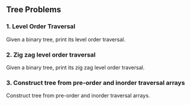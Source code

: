 ## Tree Problems

### 1. Level Order Traversal
Given a binary tree, print its level order traversal.

### 2. Zig zag level order traversal
Given a binary tree, print its zig zag level order traversal.

### 3. Construct tree from pre-order and inorder traversal arrays
Construct tree from pre-order and inorder traversal arrays.


